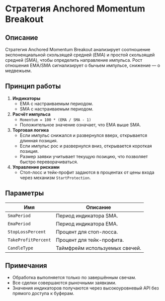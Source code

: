 # Стратегия Anchored Momentum Breakout

## Описание
Стратегия Anchored Momentum Breakout анализирует соотношение экспоненциальной скользящей средней (EMA) и простой скользящей средней (SMA), чтобы определить направление импульса. Рост отношения EMA/SMA сигнализирует о бычьем импульсе, снижение — о медвежьем.

## Принцип работы
1. **Индикаторы**
   - EMA с настраиваемым периодом.
   - SMA с настраиваемым периодом.
2. **Расчёт импульса**
   - `Momentum = 100 * (EMA / SMA - 1)`
   - Положительное значение означает, что EMA выше SMA.
3. **Торговая логика**
   - Если импульс снижался и развернулся вверх, открывается длинная позиция.
   - Если импульс рос и развернулся вниз, открывается короткая позиция.
   - Размер заявки учитывает текущую позицию, что позволяет быстро переворачиваться.
4. **Управление рисками**
   - Стоп-лосс и тейк-профит задаются в процентах от цены входа через механизм `StartProtection`.

## Параметры
| Имя | Описание |
|-----|----------|
| `SmaPeriod` | Период индикатора SMA. |
| `EmaPeriod` | Период индикатора EMA. |
| `StopLossPercent` | Процент для стоп-лосса. |
| `TakeProfitPercent` | Процент для тейк-профита. |
| `CandleType` | Таймфрейм используемых свечей. |

## Примечания
- Обработка выполняется только по завершённым свечам.
- Все сделки совершаются рыночными заявками.
- Значения индикаторов получаются через высокоуровневый API без прямого доступа к буферам.
